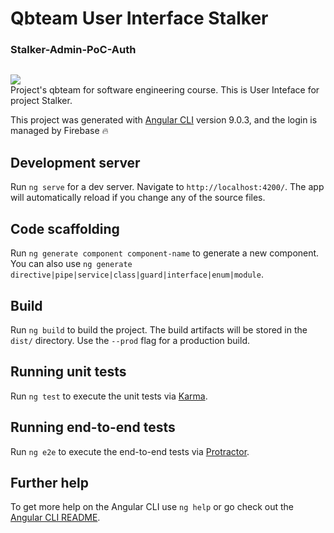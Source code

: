 # Qbteam User Interface Stalker
### Stalker-Admin-PoC-Auth

<img src='https://avatars2.githubusercontent.com/u/58329404?s=200&v=4' alt=""/>

[![](https://img.shields.io/badge/Project-C5-%2343a42b)](https://www.math.unipd.it/~tullio/IS-1/2019/Progetto/C5.pdf)<br/>
Project's qbteam for software engineering course. This is User Inteface for project Stalker.

This project was generated with [Angular CLI](https://github.com/angular/angular-cli) version 9.0.3, and the login is managed by Firebase :fire:

## Development server

Run `ng serve` for a dev server. Navigate to `http://localhost:4200/`. The app will automatically reload if you change any of the source files.

## Code scaffolding

Run `ng generate component component-name` to generate a new component. You can also use `ng generate directive|pipe|service|class|guard|interface|enum|module`.

## Build

Run `ng build` to build the project. The build artifacts will be stored in the `dist/` directory. Use the `--prod` flag for a production build.

## Running unit tests

Run `ng test` to execute the unit tests via [Karma](https://karma-runner.github.io).

## Running end-to-end tests

Run `ng e2e` to execute the end-to-end tests via [Protractor](http://www.protractortest.org/).

## Further help

To get more help on the Angular CLI use `ng help` or go check out the [Angular CLI README](https://github.com/angular/angular-cli/blob/master/README.md).
